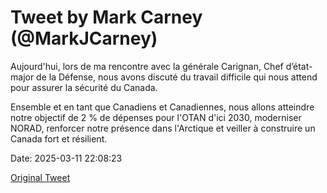 # Tweet by Mark Carney (@MarkJCarney)

Aujourd'hui, lors de ma rencontre avec la générale Carignan, Chef d’état-major de la Défense, nous avons discuté du travail difficile qui nous attend pour assurer la sécurité du Canada.

Ensemble et en tant que Canadiens et Canadiennes, nous allons atteindre notre objectif de 2 % de dépenses pour l'OTAN d'ici 2030, moderniser NORAD, renforcer notre présence dans l'Arctique et veiller à construire un Canada fort et résilient.

Date: 2025-03-11 22:08:23

[Original Tweet](https://x.com/MarkJCarney/status/1899583204157227281)
